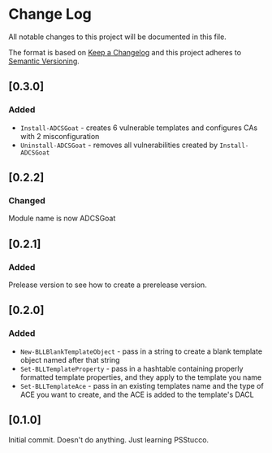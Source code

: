 # Change Log

All notable changes to this project will be documented in this file.

The format is based on [Keep a Changelog](http://keepachangelog.com/)
and this project adheres to [Semantic Versioning](http://semver.org/).

## [0.3.0]

### Added
* `Install-ADCSGoat` - creates 6 vulnerable templates and configures CAs with 2 misconfiguration
* `Uninstall-ADCSGoat` - removes all vulnerabilities created by `Install-ADCSGoat`

## [0.2.2]

### Changed
Module name is now ADCSGoat

## [0.2.1]

### Added

Prelease version to see how to create a prerelease version.

## [0.2.0]

### Added
* `New-BLLBlankTemplateObject` - pass in a string to create a blank template object named after that string
* `Set-BLLTemplateProperty` - pass in a hashtable containing properly formatted template properties, and they apply to the template you name
* `Set-BLLTemplateAce` - pass in an existing templates name and the type of ACE you want to create, and the ACE is added to the template's DACL

## [0.1.0]

Initial commit. Doesn't do anything. Just learning PSStucco.

